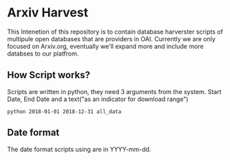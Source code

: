 # Arxiv Harvest

This Intenetion of this repository is to contain database harverster scripts of multipule open databases that are providers in OAI. Currently we are only focused on Arxiv.org, eventually we'll expand more and include more databses to our platfrom.

## How Script works?

Scripts are written in python, they need 3 arguments from the system. Start Date, End Date and a text("as an indicator for download range")

`python 2018-01-01 2018-12-31 all_data`

## Date format

The date format scripts using are in YYYY-mm-dd.


